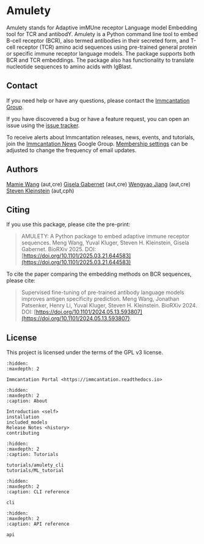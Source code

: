 # Amulety

Amulety stands for Adaptive imMUne receptor Language model Embedding tool for TCR and antibodY.
Amulety is a Python command line tool to embed B-cell receptor (BCR), also termed antibodies in their secreted form, and T-cell receptor (TCR) amino acid sequences using pre-trained general protein or specific immune receptor language models. The package supports both BCR and TCR embeddings. The package also has functionality to translate nucleotide sequences to amino acids with IgBlast.

## Contact

If you need help or have any questions, please contact the
[Immcantation Group](mailto:immcantation@googlegroups.com).

If you have discovered a bug or have a feature request, you can open an issue using the [issue tracker](https://github.com/immcantation/amulety/issues).

To receive alerts about Immcantation releases, news, events, and tutorials, join the [Immcantation News](https://groups.google.com/g/immcantation-news) Google Group. [Membership settings](https://groups.google.com/g/immcantation-news/membership) can be adjusted to change the frequency of email updates.

## Authors

[Mamie Wang](https://github.com/mamie) (aut,cre)
[Gisela Gabernet](https://github.com/ggabernet) (aut,cre)
[Wengyao Jiang](https://github.com/wenggyaoo) (aut,cre)
[Steven Kleinstein](mailto:steven.kleinstein@yale.edu) (aut,cph)

## Citing

If you use this package, please cite the pre-print:

> AMULETY: A Python package to embed adaptive immune receptor sequences.
> Meng Wang, Yuval Kluger, Steven H. Kleinstein, Gisela Gabernet.
> BioRXiv 2025. DOI: [https://doi.org/10.1101/2025.03.21.644583](https://doi.org/10.1101/2025.03.21.644583)

To cite the paper comparing the embedding methods on BCR sequences, please cite:

> Supervised fine-tuning of pre-trained antibody language models improves antigen specificity prediction.
> Meng Wang, Jonathan Patsenker, Henry Li, Yuval Kluger, Steven H. Kleinstein.
> BioRXiv 2024. DOI: [https://doi.org/10.1101/2024.05.13.593807](https://doi.org/10.1101/2024.05.13.593807).

## License

This project is licensed under the terms of the GPL v3 license.

```{toctree}
:hidden:
:maxdepth: 2

Immcantation Portal <https://immcantation.readthedocs.io>
```

```{toctree}
:hidden:
:maxdepth: 2
:caption: About

Introduction <self>
installation
included_models
Release Notes <history>
contributing
```

```{toctree}
:hidden:
:maxdepth: 2
:caption: Tutorials

tutorials/amulety_cli
tutorials/ML_tutorial
```

```{toctree}
:hidden:
:maxdepth: 2
:caption: CLI reference

cli
```

```{toctree}
:hidden:
:maxdepth: 2
:caption: API reference

api
```
